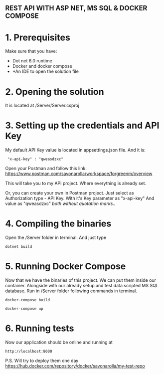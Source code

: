  ## REST API WITH ASP NET, MS SQL & DOCKER COMPOSE 


 # 1. Prerequisites
 Make sure that you have: 
 - Dot net 6.0 runtime
 - Docker and docker compose 
 - *An IDE to open the solution file

 # 2. Opening the solution 
  It is located at /Server/Server.csproj

  # 3. Setting up the credentials and API Key
 My default API Key value is located in appsettings.json file. And it is: 
```
 "x-api-key" : "qweasdzxc"
```

Open your Postman and follow this link: 
https://www.postman.com/savonarolla/workspace/forgreenm/overview

This will take you to my API project. Where everything is already set.

Or, you can create your own in Postman project. 
Just select as Authorization type - API Key.
With it's Key parameter as "x-api-key"
And value as "qweasdzxc" 
*both without quotation marks..*


 # 4. Compiling the binaries
  Open the /Server folder in terminal. 
  And just type
  ```
  dotnet build
  ```
  # 5. Running Docker Compose


Now that we have the binaries of this project. 
We can put them inside our container. Alongside with our already setup and test data scripted MS SQL database. 
Run in /Server folder following commands in terminal.

```
docker-compose build
```

```
docker-compose up
```

# 6. Running tests 
 Now our application should be online and running at 
 ``` 
 http://localhost:8000 
 ```

P.S. Will try to deploy them one day
https://hub.docker.com/repository/docker/savonarolla/my-test-repo
